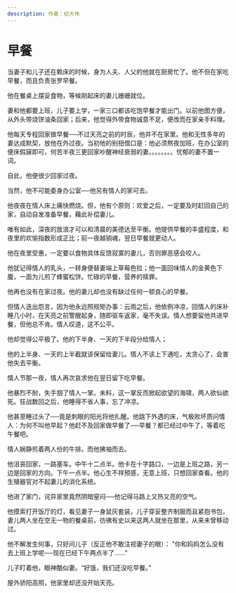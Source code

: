 ```yaml
---
description: 作者：纪大伟
---
```


# 早餐

&#x20;       当妻子和儿子还在赖床的时候，身为人夫、人父的他就在厨房忙了。他不但在家吃早餐，而且负责张罗早餐。

&#x20;       他在餐桌上摆妥食物，等候刚起床的妻儿姗姗就位。

&#x20;       妻和他都要上班，儿子要上学，一家三口都该吃饱早餐才能出门。以前他图方便，从外头带烧饼油条回家；后来，他觉得外带食物诚意不足，便改而在家亲手料理。

&#x20;       他每天专程回家做早餐──不过天亮之前的时辰，他并不在家里。他和无性多年的妻达成默契，放他在外过夜。当初他的别扭借口是：他必须熬夜加班，在办公室的便床假寐即可，何苦半夜三更回家吵醒神经衰弱的妻。。。。。。。。忧郁的妻不置一词。

&#x20;       自此，他便很少回家过夜。

&#x20;       当然，他不可能委身办公室──他另有情人的家可去。

&#x20;       他夜夜在情人床上痛快燃烧。但，他有个原则：欢爱之后，一定要及时赶回自己的家，自动自发准备早餐，藉此补偿妻儿。

&#x20;       唯有如此，深夜的放浪才可以和清晨的美德达至平衡。他提供早餐的丰盛程度，和夜里的欢愉指数形成正比；前一夜越销魂，翌日早餐就更动人。

&#x20;       他在夜里受惠，一定要以食物具体反馈寂寞的妻儿，否则罪恶感会咬人。

&#x20;       他犹记得情人的乳头，一转身便替妻端上草莓色拉；他一面回味情人的金黄色下腹，一面为儿煎了蜂蜜松饼。忙碌的早餐，营养的赎罪。

&#x20;       他再也没有在家过夜。他的妻儿却也没有缺过任何一顿良心的早餐。

&#x20;       但情人迭出怨言，因为他永远照规矩办事：云雨之后，他依例冲凉，回情人的床补睡几小时，在天亮之前警醒起身，随即驱车返家，毫不失误。情人想要留他共进早餐，但他总不肯。情人叹道，这不公平。

&#x20;       他却觉得公平极了。他的下半身、一天的下半段分给情人；

&#x20;       他的上半身、一天的上半截就该保留给妻儿。情人不该上下通吃，太贪心了，会害他失去平衡。

&#x20;       情人节那一夜，情人再次哀求他在翌日留下吃早餐。

&#x20;       他暴烈不耐，失手掴了情人一掌。未料，这一掌反而掀起欲望的海啸，两人欲仙欲死。狂战数回之后，他睡得不省人事，忘了冲凉。

&#x20;       他甚至睡过头了──竟是刺眼的阳光将他扎醒。他跳下外遇的床，气极败坏质问情人：为何不叫他早起？他赶不及回家做早餐了──早餐？都已经过中午了，等着吃午餐吧。

&#x20;       情人娴静煎着两人份的牛排。而他拂袖而去。

&#x20;       他沮丧回家，一路塞车。中午十二点半。他卡在十字路口，一边是上班之路，另一边是回家的方向。下午一点半。他心生不祥预感，无意上班，只想回家查看。他的生殖器官对不起妻儿的消化系统。

&#x20;       他进了家门，诧异家里竟然阴暗窒闷──他记得马路上又热又亮的空气。

&#x20;       他摸索打开饭厅的灯，看见妻子一身鼠灰套装，儿子穿妥整齐制服而且紧抱书包，妻儿两人坐在空无一物的餐桌前，彷彿有史以来这两人就坐在那里，从来未曾移动过。

&#x20;       他不解发生何事，只好问儿子（反正他不敢注视妻子的眼）： "你和妈妈怎么没有去上班上学呢──现在已经下午两点半了……”

&#x20;       儿子盯着他，眼神酷似妻。“好饿，我们还没吃早餐。”

&#x20;       屋外骄阳高照，他家里却还没开始天亮。
